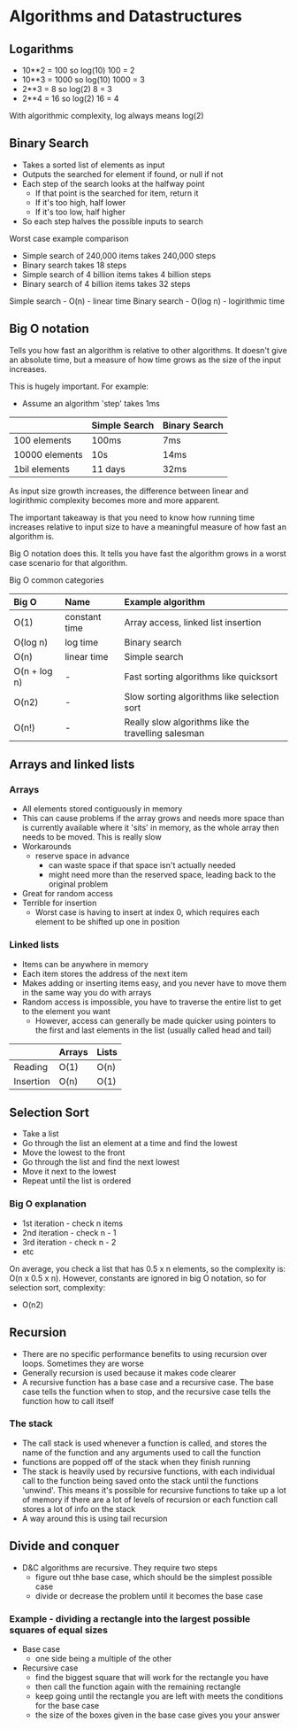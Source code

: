 # Algorithms and Datastructures

## Logarithms

- 10\*\*2 = 100 so log(10) 100 = 2
- 10\*\*3 = 1000 so log(10) 1000 = 3
- 2\*\*3 = 8 so log(2) 8 = 3
- 2\*\*4 = 16 so log(2) 16 = 4

With algorithmic complexity, log always means log(2)

## Binary Search

- Takes a sorted list of elements as input
- Outputs the searched for element if found, or null if not
- Each step of the search looks at the halfway point
  - If that point is the searched for item, return it
  - If it's too high, half lower
  - If it's too low, half higher
- So each step halves the possible inputs to search

Worst case example comparison

- Simple search of 240,000 items takes 240,000 steps
- Binary search takes 18 steps
- Simple search of 4 billion items takes 4 billion steps
- Binary search of 4 billion items takes 32 steps

Simple search - O(n) - linear time
Binary search - O(log n) - logirithmic time

## Big O notation

Tells you how fast an algorithm is relative to other algorithms. It doesn't give an absolute time, but a measure of how time grows as the size of the input increases.

This is hugely important. For example:

- Assume an algorithm 'step' takes 1ms

|                | Simple Search | Binary Search |
| :------------- | :------------ | :------------ |
| 100 elements   | 100ms         | 7ms           |
| 10000 elements | 10s           | 14ms          |
| 1bil elements  | 11 days       | 32ms          |

As input size growth increases, the difference between linear and logirithmic complexity becomes more and more apparent.

The important takeaway is that you need to know how running time increases relative to input size to have a meaningful measure of how fast an algorithm is.

Big O notation does this. It tells you have fast the algorithm grows in a worst case scenario for that algorithm.

Big O common categories

| Big O        | Name          | Example algorithm                                   |
| :----------- | :------------ | :-------------------------------------------------- |
| O(1)         | constant time | Array access, linked list insertion                 |
| O(log n)     | log time      | Binary search                                       |
| O(n)         | linear time   | Simple search                                       |
| O(n + log n) | -             | Fast sorting algorithms like quicksort              |
| O(n2)        | -             | Slow sorting algorithms like selection sort         |
| O(n!)        | -             | Really slow algorithms like the travelling salesman |

## Arrays and linked lists

### Arrays

- All elements stored contiguously in memory
- This can cause problems if the array grows and needs more space than is currently available where it 'sits' in memory, as the whole array then needs to be moved. This is really slow
- Workarounds
  - reserve space in advance
    - can waste space if that space isn't actually needed
    - might need more than the reserved space, leading back to the original problem
- Great for random access
- Terrible for insertion
  - Worst case is having to insert at index 0, which requires each element to be shifted up one in position

### Linked lists

- Items can be anywhere in memory
- Each item stores the address of the next item
- Makes adding or inserting items easy, and you never have to move them in the same way you do with arrays
- Random access is impossible, you have to traverse the entire list to get to the element you want
  - However, access can generally be made quicker using pointers to the first and last elements in the list (usually called head and tail)

|           | Arrays | Lists |
| :-------- | :----- | :---- |
| Reading   | O(1)   | O(n)  |
| Insertion | O(n)   | O(1)  |

## Selection Sort

- Take a list
- Go through the list an element at a time and find the lowest
- Move the lowest to the front
- Go through the list and find the next lowest
- Move it next to the lowest
- Repeat until the list is ordered

### Big O explanation

- 1st iteration - check n items
- 2nd iteration - check n - 1
- 3rd iteration - check n - 2
- etc

On average, you check a list that has 0.5 x n elements, so the complexity is:
O(n x 0.5 x n). However, constants are ignored in big O notation, so for selection sort, complexity:

- O(n2)

## Recursion

- There are no specific performance benefits to using recursion over loops. Sometimes they are worse
- Generally recursion is used because it makes code clearer
- A recursive function has a base case and a recursive case. The base case tells the function when to stop, and the recursive case tells the function how to call itself

### The stack

- The call stack is used whenever a function is called, and stores the name of the function and any arguments used to call the function
- functions are popped off of the stack when they finish running
- The stack is heavily used by recursive functions, with each individual call to the function being saved onto the stack until the functions 'unwind'. This means it's possible for recursive functions to take up a lot of memory if there are a lot of levels of recursion or each function call stores a lot of info on the stack
- A way around this is using tail recursion

## Divide and conquer

- D&C algorithms are recursive. They require two steps
  - figure out thhe base case, which should be the simplest possible case
  - divide or decrease the problem until it becomes the base case

### Example - dividing a rectangle into the largest possible squares of equal sizes

- Base case
  - one side being a multiple of the other
- Recursive case
  - find the biggest square that will work for the rectangle you have
  - then call the function again with the remaining rectangle
  - keep going until the rectangle you are left with meets the conditions for the base case
  - the size of the boxes given in the base case gives you your answer
